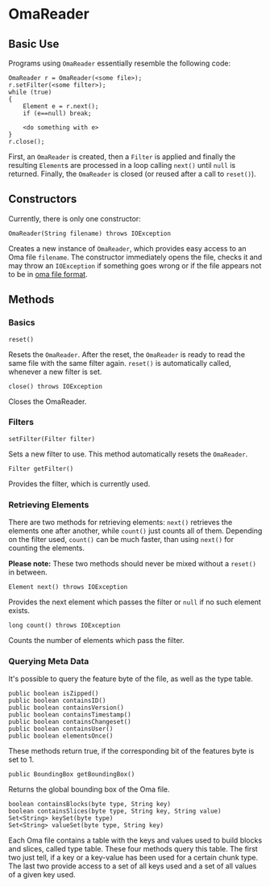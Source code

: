 # OmaReader

## Basic Use

Programs using `OmaReader` essentially resemble the following code:

    OmaReader r = OmaReader(<some file>);
    r.setFilter(<some filter>);
    while (true)
    {
        Element e = r.next();
        if (e==null) break;

        <do something with e>
    }
    r.close();

First, an `OmaReader` is created, then a `Filter` is applied and
finally the resulting `Element`s are processed in a loop calling
`next()` until `null` is returned. Finally, the `OmaReader` is closed
(or reused after a call to `reset()`).


## Constructors

Currently, there is only one constructor:

    OmaReader(String filename) throws IOException

Creates a new instance of `OmaReader`, which provides easy access to
an Oma file `filename`. The constructor immediately opens the file,
checks it and may throw an `IOException` if something goes wrong or if
the file appears not to be in
[oma file format](https://github.com/kumakyoo42/oma-file-formats).

## Methods

### Basics

    reset()

Resets the `OmaReader`. After the reset, the `OmaReader` is ready to
read the same file with the same filter again. `reset()` is
automatically called, whenever a new filter is set.

    close() throws IOException

Closes the OmaReader.

### Filters

    setFilter(Filter filter)

Sets a new filter to use. This method automatically resets the
`OmaReader`.

    Filter getFilter()

Provides the filter, which is currently used.

### Retrieving Elements

There are two methods for retrieving elements: `next()` retrieves the
elements one after another, while `count()` just counts all of them.
Depending on the filter used, `count()` can be much faster, than using
`next()` for counting the elements.

**Please note:** These two methods should never be mixed without a
`reset()` in between.

    Element next() throws IOException

Provides the next element which passes the filter or `null` if no such
element exists.

    long count() throws IOException

Counts the number of elements which pass the filter.

### Querying Meta Data

It's possible to query the feature byte of the file, as well as the
type table.

    public boolean isZipped()
    public boolean containsID()
    public boolean containsVersion()
    public boolean containsTimestamp()
    public boolean containsChangeset()
    public boolean containsUser()
    public boolean elementsOnce()

These methods return true, if the corresponding bit of the features
byte is set to 1.

    public BoundingBox getBoundingBox()

Returns the global bounding box of the Oma file.

    boolean containsBlocks(byte type, String key)
    boolean containsSlices(byte type, String key, String value)
    Set<String> keySet(byte type)
    Set<String> valueSet(byte type, String key)

Each Oma file contains a table with the keys and values used to build
blocks and slices, called type table. These four methods query this
table. The first two just tell, if a key or a key-value has been used
for a certain chunk type. The last two provide access to a set of all
keys used and a set of all values of a given key used.
